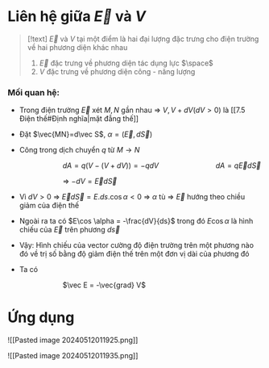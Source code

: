 
# Liên hệ giữa $\vec E$ và $V$

>[!text]
>$\vec E$ và $V$ tại một điểm là hai đại lượng đặc trưng cho điện trường về hai phương diện khác nhau
>
>1. $\vec E$ đặc trưng về phương diện tác dụng lực
>$\space$
>2. $V$ đặc trưng về phương diện công - năng lượng

### Mối quan hệ:

- Trong điện trường $\vec E$ xét $M, N$ gần nhau $\Rightarrow$ $V, V+dV (dV>0)$ là [[7.5 Điện thế#Định nghĩa|mặt đẳng thế]] 
- Đặt $\vec{MN}=d\vec S$, $\alpha=(\vec E, d\vec S)$ 

- Công trong dịch chuyển $q$ từ $M\to N$ 

$\hspace{3cm}$$dA=q(V-(V+dV))=-qdV$ 
$\hspace{3cm}$$dA=q\vec E d\vec S$

$\hspace{3cm}$$\Rightarrow$ $-dV=\vec E d\vec S$

- Vì $dV>0$ $\Rightarrow$ $\vec E d\vec S = E.ds.\cos \alpha <0$ $\Rightarrow$ $\alpha$ tù $\Rightarrow$ $\vec E$ hướng theo chiều giảm của điện thế

- Ngoài ra ta có $E\cos \alpha = -\frac{dV}{ds}$  trong đó $E\cos \alpha$ là hình chiếu của $\vec E$ trên phương $d\vec s$ 

- Vậy: Hình chiếu của vector cường độ điện trường trên một phương nào đó về trị số bằng độ giảm điện thế trên một đơn vị dài của phương đó

- Ta có

$\hspace{3cm}$$\vec E = -\vec{grad} V$  

# Ứng dụng

![[Pasted image 20240512011925.png]]

![[Pasted image 20240512011935.png]]